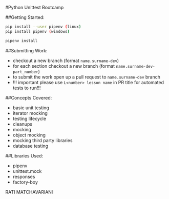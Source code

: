 #Python Unittest Bootcamp

##Getting Started:
```bash
pip install --user pipenv (linux)
pip install pipenv (windows)

pipenv install
```
##Submitting Work:
- checkout a new branch (format `name.surname-dev`)
- for each section checkout a new branch (format `name.surname-dev-part_number`)
- to submit the work open up a pull request to `name.surname-dev` branch
- !!! important please use `L<number> lesson name` in PR title for automated tests to run!!!

##Concepts Covered:
- basic unit testing
- iterator mocking
- testing lifecycle
- cleanups
- mocking
- object mocking
- mocking third party libraries
- database testing

##Libraries Used:
- pipenv
- unittest.mock
- responses
- factory-boy


RATI MATCHAVARIANI
